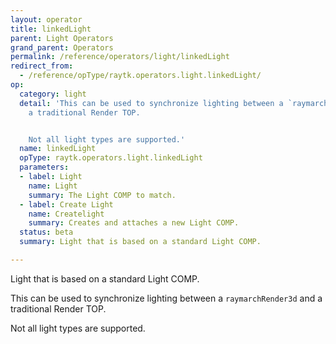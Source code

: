 ```yaml
---
layout: operator
title: linkedLight
parent: Light Operators
grand_parent: Operators
permalink: /reference/operators/light/linkedLight
redirect_from:
  - /reference/opType/raytk.operators.light.linkedLight/
op:
  category: light
  detail: 'This can be used to synchronize lighting between a `raymarchRender3d` and
    a traditional Render TOP.


    Not all light types are supported.'
  name: linkedLight
  opType: raytk.operators.light.linkedLight
  parameters:
  - label: Light
    name: Light
    summary: The Light COMP to match.
  - label: Create Light
    name: Createlight
    summary: Creates and attaches a new Light COMP.
  status: beta
  summary: Light that is based on a standard Light COMP.

---
```



Light that is based on a standard Light COMP.

This can be used to synchronize lighting between a `raymarchRender3d` and a traditional Render TOP.

Not all light types are supported.